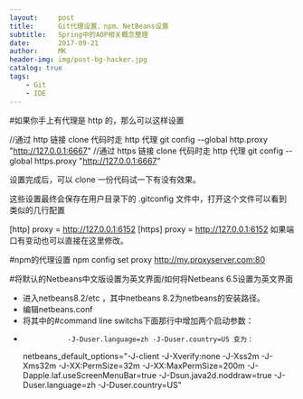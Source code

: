 ```yaml
---
layout:     post
title:      Git代理设置、npm、NetBeans设置
subtitle:   Spring中的AOP相关概念整理
date:       2017-09-21
author:     MK
header-img: img/post-bg-hacker.jpg
catalog: true
tags:
    - Git
    - IDE
---
```


#如果你手上有代理是 http 的，那么可以这样设置

//通过 http 链接 clone 代码时走 http 代理
git config --global http.proxy "http://127.0.0.1:6667"
//通过 https 链接 clone 代码时走 http 代理
git config --global https.proxy "http://127.0.0.1:6667"

设置完成后，可以 clone 一份代码试一下有没有效果。

这些设置最终会保存在用户目录下的 .gitconfig 文件中，打开这个文件可以看到类似的几行配置


[http]
    proxy = http://127.0.0.1:6152
[https]
    proxy = http://127.0.0.1:6152
如果端口有变动也可以直接在这里修改。

#npm的代理设置
 npm config set proxy http://my.proxyserver.com:80

#将默认的Netbeans中文版设置为英文界面/如何将Netbeans 6.5设置为英文界面
 - 进入netbeans8.2/etc ，其中netbeans 8.2为netbeans的安装路径。 
 - 编辑netbeans.conf 
 - 将其中的#command line switchs下面那行中增加两个启动参数： 
 -                -J-Duser.language=zh -J-Duser.country=US 变为：

   netbeans_default_options="-J-client -J-Xverify:none -J-Xss2m -J-Xms32m -J-XX:PermSize=32m -J-XX:MaxPermSize=200m -J-Dapple.laf.useScreenMenuBar=true -J-Dsun.java2d.noddraw=true -J-Duser.language=zh -J-Duser.country=US"
